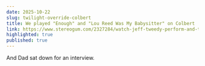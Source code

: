 ```yaml
---
date: 2025-10-22
slug: twilight-override-colbert
title: We played "Enough" and "Lou Reed Was My Babysitter" on Colbert
link: https://www.stereogum.com/2327284/watch-jeff-tweedy-perform-and-talk-about-working-with-his-kids-on-colbert/news/
highlighted: true
published: true
---
```

And Dad sat down for an interview.